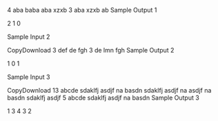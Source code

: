 4
aba
baba
aba
xzxb
3
aba
xzxb
ab
Sample Output 1

2
1
0

Sample Input 2

CopyDownload
3
def
de
fgh
3
de
lmn
fgh
Sample Output 2

1
0
1

Sample Input 3

CopyDownload
13
abcde
sdaklfj
asdjf
na
basdn
sdaklfj
asdjf
na
asdjf
na
basdn
sdaklfj
asdjf
5
abcde
sdaklfj
asdjf
na
basdn
Sample Output 3

1
3
4
3
2
